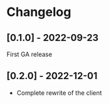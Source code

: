 # Changelog

## [0.1.0] - 2022-09-23
First GA release

## [0.2.0] - 2022-12-01
 - Complete rewrite of the client

